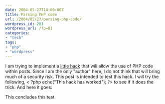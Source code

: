 ```yaml
---
date: 2004-05-27T14:00:00Z
title: Parsing PHP code
url: /2004/05/27/parsing-php-code/
wordpress_id: 281
wordpress_url: /?p=81
categories:
- "tech"
tags:
- "php"
- "wordpress"
---
```


I am trying to implement a <a href="http://stevarino.com/2004/03/wordpress-hack-php-entries/" title="Stevarino.">little hack</a> that will allow the use of PHP code within posts. Since I am the only "author" here, I do not think that will bring much of a security risk. This post is intended to test this hack.  I will try the following, < ?php echo("This hack has worked"); ?> to see if it does the trick. And here it goes:

This concludes this test.
